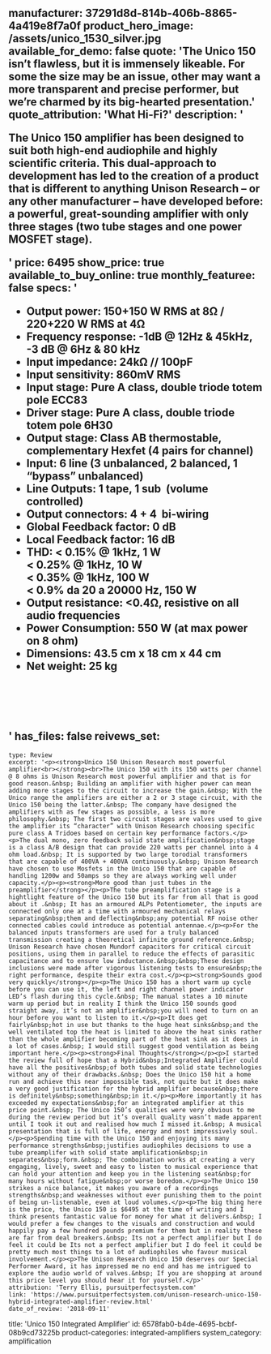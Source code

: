 manufacturer: 37291d8d-814b-406b-8865-4a419e8f7a0f
product_hero_image: /assets/unico_1530_silver.jpg
available_for_demo: false
quote: 'The Unico 150 isn’t flawless, but it is immensely likeable. For some the size may be an issue, other may want a more transparent and precise performer, but we’re charmed by its big-hearted presentation.'
quote_attribution: 'What Hi-Fi?'
description: '<p>The Unico 150 amplifier has been designed to suit both high-end audiophile and highly scientific criteria. This dual-approach to development has led to the creation of a product that is different to anything Unison Research – or any other manufacturer – have developed before: a powerful, great-sounding amplifier with only three stages (two tube stages and one power MOSFET stage).</p>'
price: 6495
show_price: true
available_to_buy_online: true
monthly_featuree: false
specs: '<ul><li>Output power: 150+150 W RMS at 8Ω / 220+220 W RMS at 4Ω</li><li>Frequency response: -1dB @ 12Hz &amp; 45kHz, -3 dB @ 6Hz &amp; 80 kHz</li><li>Input impedance: 24kΩ // 100pF</li><li>Input sensitivity: 860mV RMS</li><li>Input stage: Pure A class, double triode totem pole ECC83</li><li>Driver stage: Pure A class, double triode totem pole 6H30</li><li>Output stage: Class AB thermostable, complementary Hexfet (4 pairs for channel)</li><li>Input: 6 line (3 unbalanced, 2 balanced, 1 “bypass” unbalanced)</li><li>Line Outputs: 1 tape, 1 sub&nbsp; (volume controlled)</li><li>Output connectors: 4 + 4&nbsp; bi-wiring</li><li>Global Feedback factor: 0 dB</li><li>Local Feedback factor: 16 dB</li><li>THD: &lt; 0.15% @ 1kHz, 1 W<br>&lt; 0.25% @ 1kHz, 10 W<br>&lt; 0.35% @ 1kHz, 100 W<br>&lt; 0.9% da 20 a 20000 Hz, 150 W</li><li>Output resistance: &lt;0.4Ω, resistive on all audio frequencies</li><li>Power Consumption: 550 W (at max power on 8 ohm)</li><li>Dimensions: 43.5 cm x 18 cm x 44 cm</li><li>Net weight: 25 kg</li></ul><p><br></p><p><br></p>'
has_files: false
reivews_set:
  -
    type: Review
    excerpt: '<p><strong>Unico 150 Unison Research most powerful amplifier<br></strong><br>The Unico 150 with its 150 watts per channel @ 8 ohms is Unison Research most powerful amplifier and that is for good reason.&nbsp; Building an amplifier with higher power can mean adding more stages to the circuit to increase the gain.&nbsp; With the Unico range the amplifiers are either a 2 or 3 stage circuit, with the Unico 150 being the latter.&nbsp; The company have designed the amplifiers with as few stages as possible, a less is more philosophy.&nbsp; The first two circuit stages are valves used to give the amplifier its “character” with Unison Research choosing specific pure class A Tridoes based on certain key performance factors.</p><p>The dual mono, zero feedback solid state amplification&nbsp;stage is a class A/B design that can provide 220 watts per channel into a 4 ohm load.&nbsp; It is supported by two large torodial transformers that are capable of 400VA + 400VA continuously.&nbsp; Unison Research have chosen to use Mosfets in the Unico 150 that are capable of handling 1200w and 50amps so they are always working well under capacity.</p><p><strong>More good than just tubes in the preamplifier</strong></p><p>The tube preamplification stage is a hightlight feature of the Unico 150 but its far from all that is good about it .&nbsp; It has an armoured ALPs Potentiometer, the inputs are connected only one at a time with armoured mechanical relays separating&nbsp;them and deflecting&nbsp;any potential RF noise other connected cables could introduce as potential antennae.</p><p>​For the balanced inputs transformers are used for a truly balanced transmission creating a theoretical infinite ground reference.&nbsp; Unison Research have chosen Mundorf capacitors for critical circuit positions, using them in parallel to reduce the effects of parasitic capacitance and to ensure low inductance.&nbsp;&nbsp;These design inclusions were made after vigorous listening tests to ensure&nbsp;the right performance, despite their extra cost.</p><p><strong>Sounds good very quickly</strong></p><p>The Unico 150 has a short warm up cycle before you can use it, the left and right channel power indicator LED’s flash during this cycle.&nbsp; The manual states a 10 minute warm up period but in reality I think the Unico 150 sounds good straight away, it’s not an amplifier&nbsp;you will need to turn on an hour before you want to listen to it.</p><p>It does get fairly&nbsp;hot in use but thanks to the huge heat sinks&nbsp;and the well ventilated top the heat is limited to above the heat sinks rather than the whole amplifier becoming part of the heat sink as it does in a lot of cases.&nbsp; I would still suggest good ventilation as being important here.</p><p><strong>Final Thoughts</strong></p><p>I started the review full of hope that a Hybrid&nbsp;Integrated Amplifier could have all the positives&nbsp;of both tubes and solid state technologies without any of their drawbacks.&nbsp; Does the Unico 150 hit a home run and achieve this near impossible task, not quite but it does make a very good justification for the hybrid amplifier because&nbsp;there is definitely&nbsp;something&nbsp;in it.</p><p>More importantly it has exceeded my expectations&nbsp;for an integrated amplifier at this price point.&nbsp; The Unico 150’s qualities were very obvious to me during the review period but it’s overall quality wasn’t made apparent until I took it out and realised how much I missed it.&nbsp; A musical presentation that is full of life, energy and most impressively soul.</p><p>Spending time with the Unico 150 and enjoying its many performance strengths&nbsp;justifies audiophiles decisions to use a tube preamplifer with solid state amplification&nbsp;in separates&nbsp;form.&nbsp; The comboination works at creating a very engaging, lively, sweet and easy to listen to musical experience that can hold your attention and keep you in the listening seat&nbsp;for many hours without fatigue&nbsp;or worse boredom.</p><p>The Unico 150 strikes a nice balance, it makes you aware of a recordings strengths&nbsp;and weaknesses without ever punishing them to the point of being un-listenable, even at loud volumes.</p><p>The big thing here is the price, the Unico 150 is $6495 at the time of writing and I think presents fantastic value for money for what it delivers.&nbsp; I would prefer a few changes to the visuals and construction and would happily pay a few hundred pounds premium for them but in reality these are far from deal breakers.&nbsp; Its not a perfect amplifier but I do feel it could be Its not a perfect amplifier but I do feel it could be pretty much most things to a lot of audiophiles who favour musical involvement.</p><p>The Unison Research Unico 150 deserves our Special Performer Award, it has impressed me no end and has me intrigued to explore the audio world of valves.&nbsp; If you are shopping at around this price level you should hear it for yourself.</p>'
    attribution: 'Terry Ellis, pursuitperfectsystem.com'
    link: 'https://www.pursuitperfectsystem.com/unison-research-unico-150-hybrid-integrated-amplifier-review.html'
    date_of_review: '2018-09-11'
title: 'Unico 150 Integrated Amplifier'
id: 6578fab0-b4de-4695-bcbf-08b9cd73225b
product-categories: integrated-amplifiers
system_category: amplification
